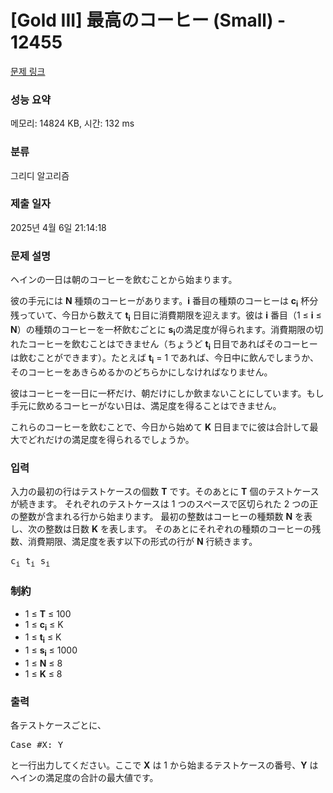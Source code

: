 # [Gold III] 最高のコーヒー (Small) - 12455 

[문제 링크](https://www.acmicpc.net/problem/12455) 

### 성능 요약

메모리: 14824 KB, 시간: 132 ms

### 분류

그리디 알고리즘

### 제출 일자

2025년 4월 6일 21:14:18

### 문제 설명

<p>ヘインの一日は朝のコーヒーを飲むことから始まります。</p>

<p>彼の手元には <strong>N</strong> 種類のコーヒーがあります。<strong>i</strong> 番目の種類のコーヒーは <strong>c<sub>i</sub></strong> 杯分残っていて、今日から数えて <strong>t<sub>i</sub></strong> 日目に消費期限を迎えます。彼は <strong>i</strong> 番目（1 ≤ <strong>i</strong> ≤ <strong>N</strong>）の種類のコーヒーを一杯飲むごとに <strong>s<sub>i</sub></strong>の満足度が得られます。消費期限の切れたコーヒーを飲むことはできません（ちょうど <strong>t<sub>i</sub></strong> 日目であればそのコーヒーは飲むことができます）。たとえば <strong>t<sub>i</sub></strong> = 1 であれば、今日中に飲んでしまうか、そのコーヒーをあきらめるかのどちらかにしなければなりません。</p>

<p>彼はコーヒーを一日に一杯だけ、朝だけにしか飲まないことにしています。もし手元に飲めるコーヒーがない日は、満足度を得ることはできません。</p>

<p>これらのコーヒーを飲むことで、今日から始めて <strong>K</strong> 日目までに彼は合計して最大でどれだけの満足度を得られるでしょうか。</p>

### 입력 

 <p>入力の最初の行はテストケースの個数 <strong>T</strong> です。そのあとに <strong>T</strong> 個のテストケースが続きます。 それぞれのテストケースは 1 つのスペースで区切られた 2 つの正の整数が含まれる行から始まります。 最初の整数はコーヒーの種類数 <strong>N</strong> を表し、次の整数は日数 <strong>K</strong> を表します。 そのあとにそれぞれの種類のコーヒーの残数、消費期限、満足度を表す以下の形式の行が <strong>N</strong> 行続きます。</p>

<pre>c<sub>i</sub> t<sub>i</sub> s<sub>i</sub></pre>

<h3>制約</h3>

<ul>
	<li>1 ≤ <strong>T</strong> ≤ 100</li>
	<li>1 ≤ <strong>c<sub>i</sub></strong> ≤ K</li>
	<li>1 ≤ <strong>t<sub>i</sub></strong> ≤ K</li>
	<li>1 ≤ <strong>s<sub>i</sub></strong> ≤ 1000</li>
	<li>1 ≤ <strong>N</strong> ≤ 8</li>
	<li>1 ≤ <strong>K</strong> ≤ 8</li>
</ul>

### 출력 

 <p>各テストケースごとに、</p>

<pre>Case #X: Y
</pre>

<p>と一行出力してください。ここで <strong>X</strong> は 1 から始まるテストケースの番号、<strong>Y</strong> はヘインの満足度の合計の最大値です。</p>

